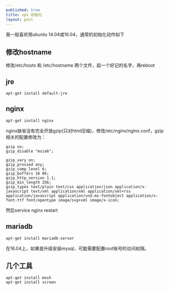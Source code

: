 ```yaml
---
published: true
title: vps 初始化
layout: post
---
```


我一般喜欢用ubuntu 14.04或16.04，通常的初始化动作如下

## 修改hostname
修改/etc/hosts 和 /etc/hostname 两个文件，起一个好记的名字，再reboot

## jre

```
apt-get install default-jre
```

## nginx

```
apt-get install nginx
```

nginx缺省没有完全开放gzip(只对html压缩)，修改/etc/nginx/nginx.conf，gzip相关的配置修改为：

```
gzip on;
gzip_disable "msie6";

gzip_vary on;
gzip_proxied any;
gzip_comp_level 6;
gzip_buffers 16 8k;
gzip_http_version 1.1;
gzip_min_length 256;
gzip_types text/plain text/css application/json application/x-javascript text/xml application/xml application/xml+rss application/javascript application/vnd.ms-fontobject application/x-font-ttf font/opentype image/svg+xml image/x-icon;
```

然后service nginx restart

## mariadb

```
apt-get install mariadb-server
```

在16.04上，如果是升级安装mysql，可能需要配置root账号的访问权限。

## 几个工具

```
apt-get install mosh
apt-get install screen
```
